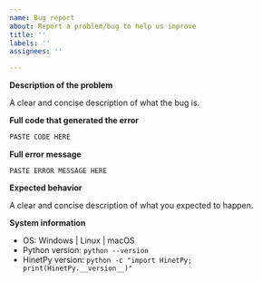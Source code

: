 ```yaml
---
name: Bug report
about: Report a problem/bug to help us improve
title: ''
labels: ''
assignees: ''

---
```


**Description of the problem**

A clear and concise description of what the bug is.

**Full code that generated the error**

```python
PASTE CODE HERE
```

**Full error message**

```
PASTE ERROR MESSAGE HERE
```

**Expected behavior**

A clear and concise description of what you expected to happen.

**System information**

- OS: Windows | Linux | macOS
- Python version: `python --version`
- HinetPy version: `python -c "import HinetPy; print(HinetPy.__version__)"`
